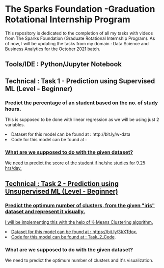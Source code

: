 # The Sparks Foundation -Graduation Rotational Internship Program

This repository is dedicated to the completion of all my tasks with videos from The Sparks Foundation (Graduate Rotational Internship Program).
As of now, I will be updating the tasks from my domain : Data Science and Business Analytics for the October 2021 batch.

## Tools/IDE : Python/Jupyter Notebook

## Technical : Task 1 - Prediction using Supervised ML (Level - Beginner)
### Predict the percentage of an student based on the no. of study hours. 
This is supposed to be done with linear regression as we will be using just 2 variables. </br>
<li>Dataset for this model can be found at : http://bit.ly/w-data</br>
<li>Code for this model can be found at : <a href = "https://github.com/Nikhil-Sahu106/The-Spark-foundation-Internship.git"<Data Science And Business Analytics/Task 1 - Prediction using Supervised ML.ipynb</a></br>


### What are we supposed to do with the given dataset?
We need to predict the score of the student if he/she studies for 9.25 hrs/day.

## Technical : Task 2 - Prediction using Unsupervised ML (Level - Beginner)
### Predict the optimum number of clusters, from the given "iris" dataset and represent it visually.
I will be implementing this with the help of K-Means Clustering algorithm. </br>
<li>Dataset for this model can be found at : https://bit.ly/3kXTdox.</br>
<li>Code for this model can be found at : <a href = "https://github.com/Nikhil-Sahu106/The-Spark-foundation-Internship.git">Task_2_Code</a>.</br>

### What are we supposed to do with the given dataset?
We need to predict the optimum number of clusters and it's visualization.
